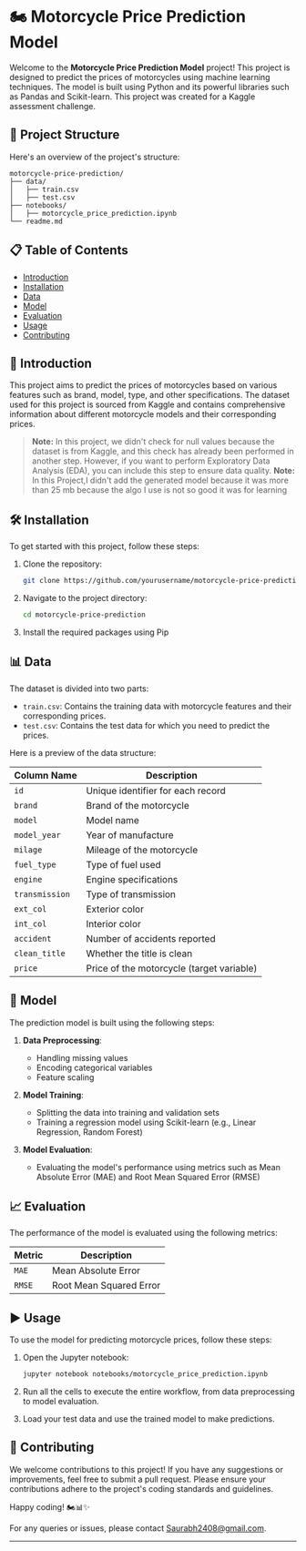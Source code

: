 # 🏍️ Motorcycle Price Prediction Model

Welcome to the **Motorcycle Price Prediction Model** project! This project is designed to predict the prices of motorcycles using machine learning techniques. The model is built using Python and its powerful libraries such as Pandas and Scikit-learn. This project was created for a Kaggle assessment challenge.

## 📁 Project Structure

Here's an overview of the project's structure:

```
motorcycle-price-prediction/
├── data/
│   ├── train.csv
│   ├── test.csv
├── notebooks/
│   ├── motorcycle_price_prediction.ipynb
└── readme.md
```

## 📋 Table of Contents

- [Introduction](#introduction)
- [Installation](#installation)
- [Data](#data)
- [Model](#model)
- [Evaluation](#evaluation)
- [Usage](#usage)
- [Contributing](#contributing)

## 📜 Introduction

This project aims to predict the prices of motorcycles based on various features such as brand, model, type, and other specifications. The dataset used for this project is sourced from Kaggle and contains comprehensive information about different motorcycle models and their corresponding prices.

> **Note:** In this project, we didn't check for null values because the dataset is from Kaggle, and this check has already been performed in another step. However, if you want to perform Exploratory Data Analysis (EDA), you can include this step to ensure data quality.
> **Note:** In this Project,I didn't add the generated model because it was more than 25 mb because the algo I use is not so good it was for learning

## 🛠️ Installation

To get started with this project, follow these steps:

1. Clone the repository:
    ```bash
    git clone https://github.com/yourusername/motorcycle-price-prediction.git
    ```

2. Navigate to the project directory:
    ```bash
    cd motorcycle-price-prediction
    ```

3. Install the required packages using Pip
## 📊 Data

The dataset is divided into two parts:

- `train.csv`: Contains the training data with motorcycle features and their corresponding prices.
- `test.csv`: Contains the test data for which you need to predict the prices.

Here is a preview of the data structure:

| Column Name    | Description                      |
|----------------|----------------------------------|
| `id`           | Unique identifier for each record|
| `brand`        | Brand of the motorcycle          |
| `model`        | Model name                       |
| `model_year`   | Year of manufacture              |
| `milage`       | Mileage of the motorcycle        |
| `fuel_type`    | Type of fuel used                |
| `engine`       | Engine specifications            |
| `transmission` | Type of transmission             |
| `ext_col`      | Exterior color                   |
| `int_col`      | Interior color                   |
| `accident`     | Number of accidents reported     |
| `clean_title`  | Whether the title is clean       |
| `price`        | Price of the motorcycle (target variable) |

## 🤖 Model

The prediction model is built using the following steps:

1. **Data Preprocessing**:
   - Handling missing values
   - Encoding categorical variables
   - Feature scaling

2. **Model Training**:
   - Splitting the data into training and validation sets
   - Training a regression model using Scikit-learn (e.g., Linear Regression, Random Forest)

3. **Model Evaluation**:
   - Evaluating the model's performance using metrics such as Mean Absolute Error (MAE) and Root Mean Squared Error (RMSE)

## 📈 Evaluation

The performance of the model is evaluated using the following metrics:

| Metric | Description                         |
|--------|-------------------------------------|
| `MAE`  | Mean Absolute Error                 |
| `RMSE` | Root Mean Squared Error             |

## ▶️ Usage

To use the model for predicting motorcycle prices, follow these steps:

1. Open the Jupyter notebook:
    ```bash
    jupyter notebook notebooks/motorcycle_price_prediction.ipynb
    ```

2. Run all the cells to execute the entire workflow, from data preprocessing to model evaluation.

3. Load your test data and use the trained model to make predictions.

## 🤝 Contributing

We welcome contributions to this project! If you have any suggestions or improvements, feel free to submit a pull request. Please ensure your contributions adhere to the project's coding standards and guidelines.


Happy coding! 🏍️📊✨

For any queries or issues, please contact [Saurabh2408@gmail.com](mailto:saurabhdas2408@gmail.com).

---
```

